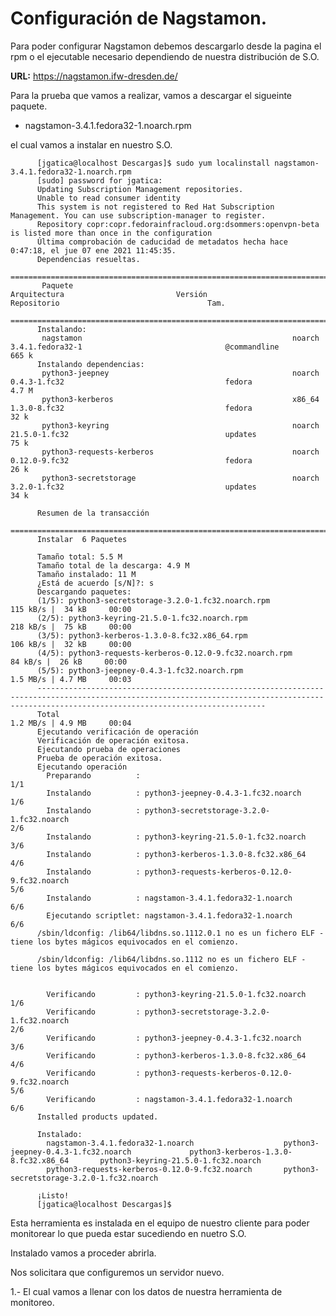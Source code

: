 # Configuración de Nagstamon.

Para poder configurar Nagstamon debemos descargarlo desde la pagina el rpm o el ejecutable necesario dependiendo de nuestra distribución de S.O.

**URL:** https://nagstamon.ifw-dresden.de/

Para la prueba que vamos a realizar, vamos a descargar el sigueinte paquete.

* nagstamon-3.4.1.fedora32-1.noarch.rpm

el cual vamos a instalar en nuestro S.O.

          [jgatica@localhost Descargas]$ sudo yum localinstall nagstamon-3.4.1.fedora32-1.noarch.rpm
          [sudo] password for jgatica: 
          Updating Subscription Management repositories.
          Unable to read consumer identity
          This system is not registered to Red Hat Subscription Management. You can use subscription-manager to register.
          Repository copr:copr.fedorainfracloud.org:dsommers:openvpn-beta is listed more than once in the configuration
          Última comprobación de caducidad de metadatos hecha hace 0:47:18, el jue 07 ene 2021 11:45:35.
          Dependencias resueltas.
          ===============================================================================================================================================================================================
           Paquete                                                 Arquitectura                         Versión                                         Repositorio                                 Tam.
          ===============================================================================================================================================================================================
          Instalando:
           nagstamon                                               noarch                               3.4.1.fedora32-1                                @commandline                               665 k
          Instalando dependencias:
           python3-jeepney                                         noarch                               0.4.3-1.fc32                                    fedora                                     4.7 M
           python3-kerberos                                        x86_64                               1.3.0-8.fc32                                    fedora                                      32 k
           python3-keyring                                         noarch                               21.5.0-1.fc32                                   updates                                     75 k
           python3-requests-kerberos                               noarch                               0.12.0-9.fc32                                   fedora                                      26 k
           python3-secretstorage                                   noarch                               3.2.0-1.fc32                                    updates                                     34 k

          Resumen de la transacción
          ===============================================================================================================================================================================================
          Instalar  6 Paquetes

          Tamaño total: 5.5 M
          Tamaño total de la descarga: 4.9 M
          Tamaño instalado: 11 M
          ¿Está de acuerdo [s/N]?: s
          Descargando paquetes:
          (1/5): python3-secretstorage-3.2.0-1.fc32.noarch.rpm                                                                                                           115 kB/s |  34 kB     00:00    
          (2/5): python3-keyring-21.5.0-1.fc32.noarch.rpm                                                                                                                218 kB/s |  75 kB     00:00    
          (3/5): python3-kerberos-1.3.0-8.fc32.x86_64.rpm                                                                                                                106 kB/s |  32 kB     00:00    
          (4/5): python3-requests-kerberos-0.12.0-9.fc32.noarch.rpm                                                                                                       84 kB/s |  26 kB     00:00    
          (5/5): python3-jeepney-0.4.3-1.fc32.noarch.rpm                                                                                                                 1.5 MB/s | 4.7 MB     00:03    
          -----------------------------------------------------------------------------------------------------------------------------------------------------------------------------------------------
          Total                                                                                                                                                          1.2 MB/s | 4.9 MB     00:04     
          Ejecutando verificación de operación
          Verificación de operación exitosa.
          Ejecutando prueba de operaciones
          Prueba de operación exitosa.
          Ejecutando operación
            Preparando          :                                                                                                                                                                    1/1 
            Instalando          : python3-jeepney-0.4.3-1.fc32.noarch                                                                                                                                1/6 
            Instalando          : python3-secretstorage-3.2.0-1.fc32.noarch                                                                                                                          2/6 
            Instalando          : python3-keyring-21.5.0-1.fc32.noarch                                                                                                                               3/6 
            Instalando          : python3-kerberos-1.3.0-8.fc32.x86_64                                                                                                                               4/6 
            Instalando          : python3-requests-kerberos-0.12.0-9.fc32.noarch                                                                                                                     5/6 
            Instalando          : nagstamon-3.4.1.fedora32-1.noarch                                                                                                                                  6/6 
            Ejecutando scriptlet: nagstamon-3.4.1.fedora32-1.noarch                                                                                                                                  6/6 
          /sbin/ldconfig: /lib64/libdns.so.1112.0.1 no es un fichero ELF - tiene los bytes mágicos equivocados en el comienzo.

          /sbin/ldconfig: /lib64/libdns.so.1112 no es un fichero ELF - tiene los bytes mágicos equivocados en el comienzo.


            Verificando         : python3-keyring-21.5.0-1.fc32.noarch                                                                                                                               1/6 
            Verificando         : python3-secretstorage-3.2.0-1.fc32.noarch                                                                                                                          2/6 
            Verificando         : python3-jeepney-0.4.3-1.fc32.noarch                                                                                                                                3/6 
            Verificando         : python3-kerberos-1.3.0-8.fc32.x86_64                                                                                                                               4/6 
            Verificando         : python3-requests-kerberos-0.12.0-9.fc32.noarch                                                                                                                     5/6 
            Verificando         : nagstamon-3.4.1.fedora32-1.noarch                                                                                                                                  6/6 
          Installed products updated.

          Instalado:
            nagstamon-3.4.1.fedora32-1.noarch                    python3-jeepney-0.4.3-1.fc32.noarch             python3-kerberos-1.3.0-8.fc32.x86_64       python3-keyring-21.5.0-1.fc32.noarch      
            python3-requests-kerberos-0.12.0-9.fc32.noarch       python3-secretstorage-3.2.0-1.fc32.noarch      

          ¡Listo!
          [jgatica@localhost Descargas]$ 


Esta herramienta es instalada en el equipo de nuestro cliente para poder monitorear lo que pueda estar sucediendo en nuetro S.O.


Instalado vamos a proceder abrirla.

Nos solicitara que configuremos un servidor nuevo.

1.- El cual vamos a llenar con los datos de nuestra herramienta de monitoreo.

